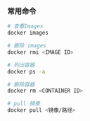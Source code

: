 <!--
 * @Author: Tom
 * @Date: 2023-05-01 11:28:53
 * @LastEditors: Please set LastEditors
 * @Description: 
-->

### 常用命令 
```bash
# 查看Images
docker images

# 删除 images
docker rmi <IMAGE ID>

# 列出容器
docker ps -a

# 删除容器
docker rm <CONTAINER ID>

# pull 镜像
docker pull <镜像/路径>



```

<!-- 选项
|名称，简写         |默认          |描述  |
| :--------------  |:---------------|:-----|
| `--all` ， `-a`    |                | 显示所有Images |
| `--digests`        |		              |显示摘要
| `--filter` ， `-f`		|  |根据提供的条件过滤输出|
| `--format`		| |使用Go模板打印漂亮的图像|
| `--no-trunc`		| |不要截断输出|
| `--quiet` ， `-q`	|	|仅显示图片ID|
筛选
过滤标志（`-f`或`--filter`）的格式为“键=值”。如果有多个过滤器，则传递多个标志（例如`--filter "foo=bar" --filter "bif=baz"`）

## 
```bash
docker ps -a
```

## 删除一个或多个Images -->
